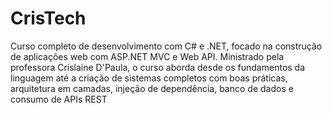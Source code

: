 # CrisTech
Curso completo de desenvolvimento com C# e .NET, focado na construção de aplicações web com ASP.NET MVC e Web API. Ministrado pela professora Crislaine D'Paula, o curso aborda desde os fundamentos da linguagem até a criação de sistemas completos com boas práticas, arquitetura em camadas, injeção de dependência, banco de dados e consumo de APIs REST
